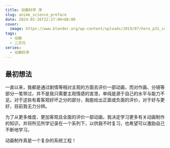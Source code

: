 ```yaml
---
title: 动画科学 序
slug: anime_science_preface
date: 2024-05-26T22:27:00+08:00
cover:
  image: https://www.blender.org/wp-content/uploads/2019/07/hero_p31_screenshot-1280x720.jpg?x12104
tags: 
  - 动画
  - 二次元
series: 
  - 动画科学
---
```

## 最初想法
一直以来，我都是通过剧情等相对主观的方面去评价一部动画，而对作画、分镜等部分一笔带过，并不是我只需要主观情感的宣泄，单纯是源于自己的水平与能力不足。对于这些有着客观好坏之分的部分，我能给出正面或负面的评价，对于好与更好，目前我无力分辨。

为了从更多维度、更加客观且全面的评价一部动画，我决定学习更多有关动画制作的知识，并将所见所学记录在一个系列下，以供我不时复习，也希望可以激励自己不断地学习。

动画制作真是一个复杂的系统工程！